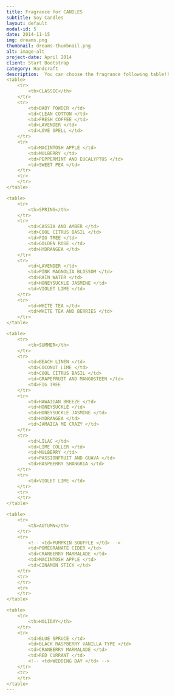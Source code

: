 ```yaml
---
title: Fragrance for CANDLES
subtitle: Soy Candles
layout: default
modal-id: 5
date: 2014-11-15
img: dreams.png
thumbnail: dreams-thumbnail.png
alt: image-alt
project-date: April 2014
client: Start Bootstrap
category: Handcraft
description:  You can choose the fragrance following table!!
<table>
    <tr>
        <th>CLASSIC</th>
    </tr>
    <tr>
        <td>BABY POWDER </td>
        <td>CLEAN COTTON </td>
        <td>FRESH COFFEE </td>
        <td>LAVENDER </td>
        <td>LOVE SPELL </td>
    </tr>
    <tr>
        <td>MACINTOSH APPLE </td>
        <td>MULBERRY </td>
        <td>PEPPERMINT AND EUCALYPTUS </td>
        <td>SWEET PEA </td>
    </tr>
    <tr>
    </tr>
</table>

<table>
    <tr>
        <th>SPRING</th>
    </tr>
    <tr>
        <td>CASSIA AND AMBER </td>
        <td>COOL CITRUS BASIL </td>
        <td>FIG TREE </td>
        <td>GOLDEN ROSE </td>
        <td>HYDRANGEA </td>
    </tr>
    <tr>
        <td>LAVENDER </td>
        <td>PINK MAGNOLIA BLOSSOM </td>
        <td>RAIN WATER </td>
        <td>HONEYSUCKLE JASMINE </td>
        <td>VIOLET LIME </td>
    </tr>
    <tr>
        <td>WHITE TEA </td>
        <td>WHITE TEA AND BERRIES </td>
    </tr>
</table>    

<table>
    <tr>
        <th>SUMMER</th>
    </tr>
    <tr>
        <td>BEACH LINEN </td>
        <td>COCONUT LIME </td>
        <td>COOL CITRUS BASIL </td>
        <td>GRAPEFRUIT AND MANGOSTEEN </td>
        <td>FIG TREE
    </tr>
    <tr>
        <td>HAWAIIAN BREEZE </td>
        <td>HONEYSUCKLE </td>
        <td>HONEYSUCKLE JASMINE </td>
        <td>HYDRANGEA </td>
        <td>JAMAICA ME CRAZY </td>
    </tr>
    <tr>
        <td>LILAC </td>
        <td>LIME COLLER </td>
        <td>MULBERRY </td>
        <td>PASSIONFRUIT AND GUAVA </td>
        <td>RASPBERRY SHANGRIA </td>
    </tr>
    <tr>
        <td>VIOLET LIME </td>
    </tr>
    <tr>
    </tr>
</table>

<table>
    <tr>
        <th>AUTUMN</th>
    </tr>
    <tr>
        <!-- <td>PUMPKIN SOUFFLE </td> -->
        <td>POMEGRANATE CIDER </td>
        <td>CRANBERRY MARMALADE </td>
        <td>MACINTOSH APPLE </td>
        <td>CINAMON STICK </td>
    </tr>
    <tr>
    </tr>
    <tr>
    </tr>
</table>

<table>
    <tr>
        <th>HOLIDAY</th>
    </tr>
    <tr>
        <td>BLUE SPRUCE </td>
        <td>BLACK RASPBERRY VANILLA TYPE </td>
        <td>CRANBERRY MARMALADE </td>
        <td>RED CURRANT </td>
        <!-- <td>WEDDING DAY </td> -->
    </tr>
    <tr>
    </tr>
</table>
---
```










